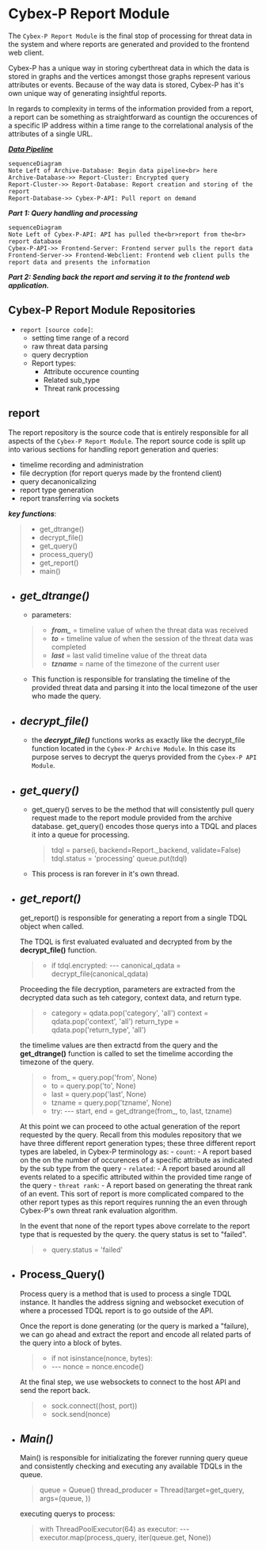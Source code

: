﻿# Cybex-P Report Module
The `Cybex-P Report Module` is the final stop of processing for threat data in the system and where reports are generated and provided to the frontend web client.

Cybex-P has a unique way in storing cyberthreat data in which the data is stored in graphs and the vertices amongst those graphs represent various attributes or events. Because of the way data is stored, Cybex-P has it's own unique way of generating insightful reports.  

In regards to complexity in terms of the information provided from a report, a report can be something as straightforward as countign the occurences of a specific IP address within a time range to the correlational analysis of the attributes of a single URL. 

***<u>Data Pipeline</u>***

```{mermaid}
sequenceDiagram
Note Left of Archive-Database: Begin data pipeline<br> here 
Archive-Database->> Report-Cluster: Encrypted query
Report-Cluster->> Report-Database: Report creation and storing of the report
Report-Database->> Cybex-P-API: Pull report on demand

```
***Part 1: Query handling and processing***
```{mermaid}
sequenceDiagram
Note Left of Cybex-P-API: API has pulled the<br>report from the<br> report database
Cybex-P-API->> Frontend-Server: Frontend server pulls the report data
Frontend-Server->> Frontend-Webclient: Frontend web client pulls the report data and presents the information 
```
***Part 2: Sending back the report and serving it to the frontend web application.***
## Cybex-P Report Module Repositories
-	`report [source code]`:
	-	setting time range of a record
	-	raw threat data parsing
	-	query decryption
	-	Report types:
		-	Attribute occurence counting
		-	Related sub_type 
		-	Threat rank processing
## report
The report repository is the source code that is entirely responsible for all aspects of the `Cybex-P Report Module`. The report source code is split up into various sections for handling report generation and queries:
-	timelime recording and administration
-	file decryption (for report querys made by the frontend client)
-  query decanonicalizing
- 	report type generation
- report transferring via sockets

***key functions***:
> - get_dtrange()
> - decrypt_file()
> - get_query()
> - process_query()
> - get_report()
> - main()

- ***get_dtrange()***
	- 
	- parameters:
	> - ***from_*** = timeline value of when the threat data was received
	> - ***to*** = timeline value of when the session of the  threat data was completed
	> - ***last*** = last valid timeline value of the threat data
	> - ***tzname*** = name of the timezone of the current user

	- This function is responsible for translating the timeline of the provided threat data and parsing it
into the local timezone of the user who made the query.

- ***decrypt_file()***
	- 
	- the ***decrypt_file()*** functions works as exactly like the decrypt_file function located in the `Cybex-P Archive Module`. In this case its purpose serves to decrypt the querys provided from the `Cybex-P API Module`. 

- ***get_query()***
	-
	- get_query() serves to be the method that will consistently pull query request made to the report module provided from the archive database. get_query() encodes those querys into a TDQL and places it into a queue for processing. 
		>  tdql = parse(i, backend=Report._backend, validate=False)
		> tdql.status = 'processing'
		> queue.put(tdql)
	
	
	-	This process is ran forever in it's own thread. 

- ***get_report()***
	- 
	get_report() is responsible for generating a report from a single TDQL object when called. 

	The TDQL is first evaluated evaluated and decrypted from by the **decrypt_file()** function.
	> - if tdql.encrypted:
			--- canonical_qdata = decrypt_file(canonical_qdata)

	
	 Proceeding the file decryption, parameters are extracted from the decrypted data such as teh category, context data, and return type.
	 > - category = qdata.pop('category', 'all')
	 context = qdata.pop('context', 'all')
	 return_type = qdata.pop('return_type', 'all')

	the timelime values are then extractd from the query and the **get_dtrange()** function is called to set the timelime according the timezone of the query.
	> - from_ = query.pop('from', None)
	> - to = query.pop('to', None)
	> - last = query.pop('last', None)
	> - tzname = query.pop('tzname', None)
	> - try:
		---	start, end = get_dtrange(from_, to, last, tzname)
	
	 At this point we can proceed to othe actual generation of the report requested by the query. Recall from this modules repository that we have three different report generation types; these three different report types are labeled, in Cybex-P terminology as:
		- `count`:
			- A report based on the on the number of occurences of a specific attribute as indicated by the sub type from the query
		- `related`: 
			- A report based around all events related to a specific attributed within the provided time range of the query
		-	`threat rank`:
			-	A report based on generating the threat rank of an event. This sort of report is more complicated compared to the other report types as this report requires running the an even through Cybex-P's own threat rank evaluation algorithm.

	In the event that none of the report types above correlate to the report type that is requested by the query. the query status is set to "failed".
	> - query.status = 'failed'
	

- **Process_Query()**
	- 
	Process query is a method that is used to process a single TDQL instance. It handles the address signing and websocket execution of where a processed TDQL report is to go outside of the API.
	
	 Once the report is done generating (or the query is marked a "failure), we can go ahead and extract the report and encode all related parts of the query into a block of bytes.
	> -	if not isinstance(nonce, bytes):
	> -	--- nonce = nonce.encode()
	
	 At the final step, we use websockets to connect to the host API and send the report back.
	> - sock.connect((host, port))
	> - sock.send(nonce)

- ***Main()***
	- 
	Main() is responsible for initializating the forever running query queue and consistently checking and executing any available TDQLs in the queue.
	>  queue = Queue()
	thread_producer = Thread(target=get_query, args=(queue, ))

	executing querys to process:
	> with ThreadPoolExecutor(64) as executor:
	--- executor.map(process_query, iter(queue.get, None))